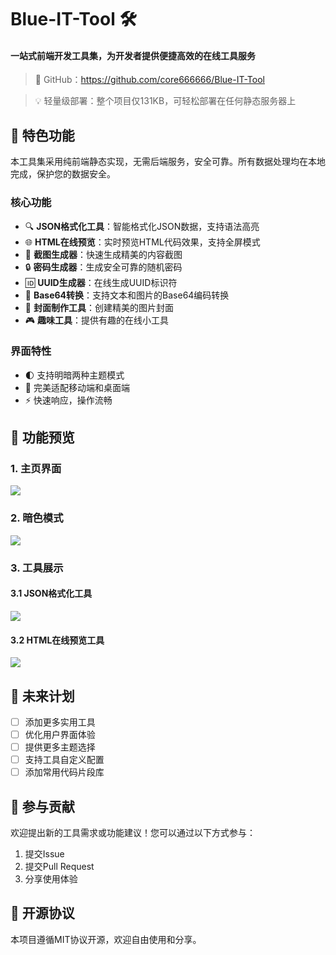 # Blue-IT-Tool 🛠️

#### 一站式前端开发工具集，为开发者提供便捷高效的在线工具服务

<!-- >访问地址：https://blue-it.github.io/ -->

>🔗 GitHub：https://github.com/core666666/Blue-IT-Tool

>💡 轻量级部署：整个项目仅131KB，可轻松部署在任何静态服务器上

## 🌟 特色功能

本工具集采用纯前端静态实现，无需后端服务，安全可靠。所有数据处理均在本地完成，保护您的数据安全。

### 核心功能
- 🔍 **JSON格式化工具**：智能格式化JSON数据，支持语法高亮
- 🌐 **HTML在线预览**：实时预览HTML代码效果，支持全屏模式
- 🎨 **截图生成器**：快速生成精美的内容截图
- 🔒 **密码生成器**：生成安全可靠的随机密码
- 🆔 **UUID生成器**：在线生成UUID标识符
- 🔄 **Base64转换**：支持文本和图片的Base64编码转换
- 🎯 **封面制作工具**：创建精美的图片封面
- 🎮 **趣味工具**：提供有趣的在线小工具

### 界面特性
- 🌓 支持明暗两种主题模式
- 📱 完美适配移动端和桌面端
- ⚡ 快速响应，操作流畅

## 📸 功能预览

### 1. 主页界面
[![](https://image.baidu.com/search/down?url=http://tvax2.sinaimg.cn/large/0061Cjilly1hw7uzcf3gjj318g0njdjk.jpg)](https://image.baidu.com/search/down?url=http://tvax2.sinaimg.cn/large/0061Cjilly1hw7uzcf3gjj318g0njdjk.jpg)

### 2. 暗色模式
[![](https://image.baidu.com/search/down?url=http://tvax3.sinaimg.cn/large/0061Cjilly1hw7t0caycfj318g0nkn06.jpg)](https://image.baidu.com/search/down?url=http://tvax3.sinaimg.cn/large/0061Cjilly1hw7t0caycfj318g0nkn06.jpg)

### 3. 工具展示
#### 3.1 JSON格式化工具
[![](https://image.baidu.com/search/down?url=http://tvax2.sinaimg.cn/large/0061Cjilly1hw7t3j8a4gj318g0nijz0.jpg)](https://image.baidu.com/search/down?url=http://tvax2.sinaimg.cn/large/0061Cjilly1hw7t3j8a4gj318g0nijz0.jpg)

#### 3.2 HTML在线预览工具
[![](https://image.baidu.com/search/down?url=http://tvax2.sinaimg.cn/large/0061Cjilly1hw7t1foptoj318f0njth4.jpg)](https://image.baidu.com/search/down?url=http://tvax2.sinaimg.cn/large/0061Cjilly1hw7t1foptoj318f0njth4.jpg)

## 🚀 未来计划

- [ ] 添加更多实用工具
- [ ] 优化用户界面体验
- [ ] 提供更多主题选择
- [ ] 支持工具自定义配置
- [ ] 添加常用代码片段库

## 🤝 参与贡献

欢迎提出新的工具需求或功能建议！您可以通过以下方式参与：
1. 提交Issue
2. 提交Pull Request
3. 分享使用体验

## 📝 开源协议

本项目遵循MIT协议开源，欢迎自由使用和分享。